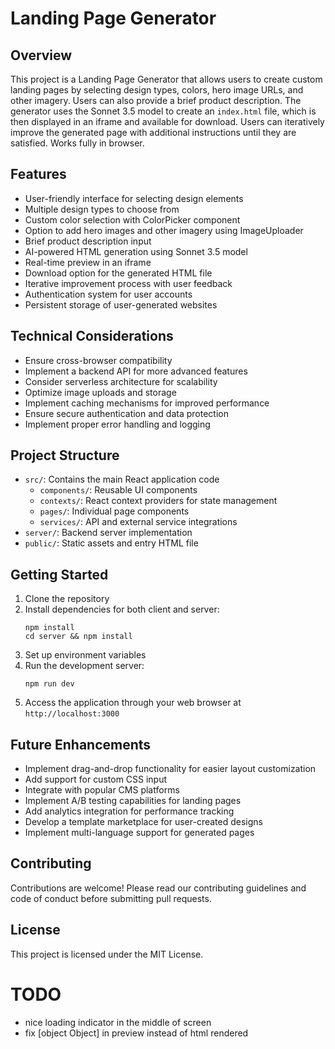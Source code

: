 # Landing Page Generator

## Overview

This project is a Landing Page Generator that allows users to create custom landing pages by
selecting design types, colors, hero image URLs, and other imagery. Users can also provide a brief
product description. The generator uses the Sonnet 3.5 model to create an `index.html` file, which
is then displayed in an iframe and available for download. Users can iteratively improve the
generated page with additional instructions until they are satisfied. Works fully in browser.

## Features

-   User-friendly interface for selecting design elements
-   Multiple design types to choose from
-   Custom color selection with ColorPicker component
-   Option to add hero images and other imagery using ImageUploader
-   Brief product description input
-   AI-powered HTML generation using Sonnet 3.5 model
-   Real-time preview in an iframe
-   Download option for the generated HTML file
-   Iterative improvement process with user feedback
-   Authentication system for user accounts
-   Persistent storage of user-generated websites

## Technical Considerations

-   Ensure cross-browser compatibility
-   Implement a backend API for more advanced features
-   Consider serverless architecture for scalability
-   Optimize image uploads and storage
-   Implement caching mechanisms for improved performance
-   Ensure secure authentication and data protection
-   Implement proper error handling and logging

## Project Structure

-   `src/`: Contains the main React application code
    -   `components/`: Reusable UI components
    -   `contexts/`: React context providers for state management
    -   `pages/`: Individual page components
    -   `services/`: API and external service integrations
-   `server/`: Backend server implementation
-   `public/`: Static assets and entry HTML file

## Getting Started

1. Clone the repository
2. Install dependencies for both client and server:
    ```
    npm install
    cd server && npm install
    ```
3. Set up environment variables
4. Run the development server:
    ```
    npm run dev
    ```
5. Access the application through your web browser at `http://localhost:3000`

## Future Enhancements

-   Implement drag-and-drop functionality for easier layout customization
-   Add support for custom CSS input
-   Integrate with popular CMS platforms
-   Implement A/B testing capabilities for landing pages
-   Add analytics integration for performance tracking
-   Develop a template marketplace for user-created designs
-   Implement multi-language support for generated pages

## Contributing

Contributions are welcome! Please read our contributing guidelines and code of conduct before
submitting pull requests.

## License

This project is licensed under the MIT License.

# TODO

-   nice loading indicator in the middle of screen
-   fix [object Object] in preview instead of html rendered
